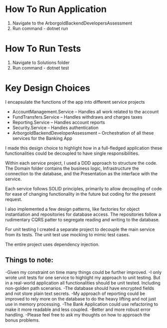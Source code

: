 # How To Run Application
1. Navigate to the ArborgoldBackendDevelopersAssessment
2. Run command - dotnet run

# How To Run Tests
1. Navigate to Solutions folder
1. Run command - dotnet test

# Key Design Choices
I encapsulate the functions of the app into different service projects

-	AccountManagement.Service – Handles all work related to the account
-	FundTransfers.Service – Handles withdraws and charges taxes
-	Reporting.Service – Handles account reports
-	Security.Service – Handles authentication
-	ArborgoldBackendDeveloperAssessment – Orchestration of all these services for the Banking App
	
I made this design choice to highlight how in a full-fledged application these functionalities could be decoupled to have single responsibilities. 

Within each service project, I used a DDD approach to structure the code. The Domain folder contains the business logic, Infrastructure the connection to the database, and the Presentation as the interface with the service.

Each service follows SOLID principles, primarily to allow decoupling of code for ease of changing functionality in the future but coding for the present request.

I also implemented a few design patterns, like factories for object instantiation and repositories for database access. The repositories follow a rudimentary CQRS patter to segregate reading and writing to the database.

For unit testing I created a separate project to decouple the main service from its tests. The unit test use mocking to mimic test cases.

The entire project uses dependency injection.

## Things to note:

-Given my constraint on time many things could be further improved. 
-I only wrote unit tests for one service to highlight my approach to unit testing. But in a real-world application all functionalities should be unit tested. Including non-golden path scenarios.
-The database should have encrypted fields and not store plain text secrets.
-My approach of reporting could be improved to rely more on the database to do the heavy lifting and not just use in memory processing. 
-The Bank Application could use refactoring to make it more readable and less coupled. 
-Better and more robust error handling.
-Please feel free to ask my thoughts on how to approach the bonus problems.
